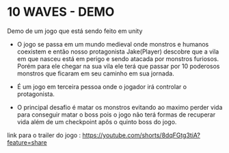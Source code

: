 # 10 WAVES - DEMO
 Demo de um jogo que está sendo feito em unity


- O jogo se passa em um mundo medieval onde monstros e humanos coexistem e então nosso protagonista Jake(Player) descobre que a vila em que nasceu está em perigo e sendo atacada por monstros furiosos.
Porém para ele chegar na sua vila ele terá que passar por 10 poderosos monstros que ficaram em seu caminho em sua jornada. 

- É um jogo em terceira pessoa onde o jogador irá controlar o protagonista.

- O principal desafio é matar os monstros evitando ao maximo perder vida para conseguir matar o boss pois o jogo não terá formas de recuperar vida além de um checkpoint apôs o quinto boss do jogo. 



link para o trailer do jogo : https://youtube.com/shorts/8dqFGtg3tiA?feature=share
